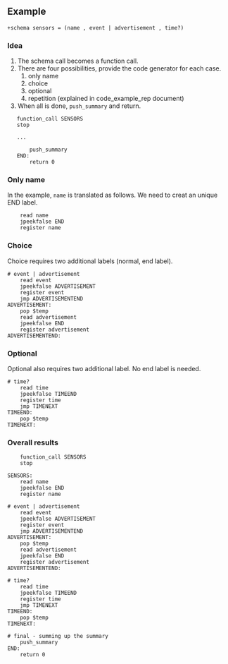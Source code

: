 ## Example

`+schema sensors = (name , event | advertisement , time?)`

### Idea

1. The schema call becomes a function call.
2. There are four possibilities, provide the code generator for each case.
   1. only name
   2. choice
   3. optional
   4. repetition (explained in code_example_rep document)
3. When all is done, `push_summary` and return.

```
   function_call SENSORS
   stop

   ...

       push_summary
   END:
       return 0

```

### Only name

In the example, `name` is translated as follows. We need to creat an unique END label.

```
    read name
    jpeekfalse END
    register name
```

### Choice

Choice requires two additional labels (normal, end label).

```
# event | advertisement
    read event
    jpeekfalse ADVERTISEMENT
    register event
    jmp ADVERTISEMENTEND
ADVERTISEMENT:
    pop $temp
    read advertisement
    jpeekfalse END
    register advertisement
ADVERTISEMENTEND:
```

### Optional

Optional also requires two additional label. No end label is needed.

```
# time?
    read time
    jpeekfalse TIMEEND
    register time
    jmp TIMENEXT
TIMEEND:
    pop $temp
TIMENEXT:
```

### Overall results

```
    function_call SENSORS
    stop

SENSORS:
    read name
    jpeekfalse END
    register name

# event | advertisement
    read event
    jpeekfalse ADVERTISEMENT
    register event
    jmp ADVERTISEMENTEND
ADVERTISEMENT:
    pop $temp
    read advertisement
    jpeekfalse END
    register advertisement
ADVERTISEMENTEND:

# time?
    read time
    jpeekfalse TIMEEND
    register time
    jmp TIMENEXT
TIMEEND:
    pop $temp
TIMENEXT:

# final - summing up the summary
    push_summary
END:
    return 0
```